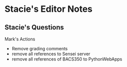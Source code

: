 # Stacie's Editor Notes


## Stacie's Questions

Mark's Actions

- Remove grading comments
- remove all references to Sensei server
- remove all references of BACS350 to PythonWebApps


